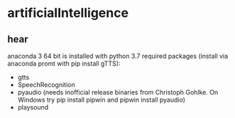 # artificialIntelligence

## hear
anaconda 3 64 bit is installed with python 3.7
required packages (install via anaconda promt with pip install gTTS):
- gtts
- SpeechRecognition
- pyaudio (needs inofficial release binaries from Christoph Gohlke. On Windows try pip install pipwin and 
pipwin install pyaudio)
- playsound

